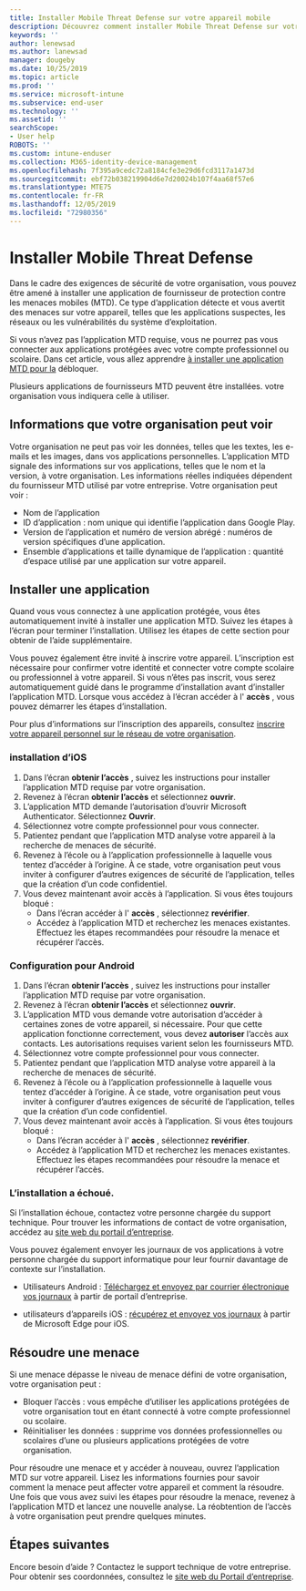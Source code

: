 ```yaml
---
title: Installer Mobile Threat Defense sur votre appareil mobile
description: Découvrez comment installer Mobile Threat Defense sur votre appareil mobile.
keywords: ''
author: lenewsad
ms.author: lanewsad
manager: dougeby
ms.date: 10/25/2019
ms.topic: article
ms.prod: ''
ms.service: microsoft-intune
ms.subservice: end-user
ms.technology: ''
ms.assetid: ''
searchScope:
- User help
ROBOTS: ''
ms.custom: intune-enduser
ms.collection: M365-identity-device-management
ms.openlocfilehash: 7f395a9cedc72a8184cfe3e29d6fcd3117a1473d
ms.sourcegitcommit: ebf72b038219904d6e7d20024b107f4aa68f57e6
ms.translationtype: MTE75
ms.contentlocale: fr-FR
ms.lasthandoff: 12/05/2019
ms.locfileid: "72980356"
---
```

# <a name="install-mobile-threat-defense"></a>Installer Mobile Threat Defense   

Dans le cadre des exigences de sécurité de votre organisation, vous pouvez être amené à installer une application de fournisseur de protection contre les menaces mobiles (MTD). Ce type d’application détecte et vous avertit des menaces sur votre appareil, telles que les applications suspectes, les réseaux ou les vulnérabilités du système d’exploitation.  

Si vous n’avez pas l’application MTD requise, vous ne pourrez pas vous connecter aux applications protégées avec votre compte professionnel ou scolaire. Dans cet article, vous allez apprendre [à installer une application MTD pour la](set-up-mobile-threat-defense.md#install-app) débloquer.  

Plusieurs applications de fournisseurs MTD peuvent être installées. votre organisation vous indiquera celle à utiliser. 


## <a name="information-your-organization-can-see"></a>Informations que votre organisation peut voir   

Votre organisation ne peut pas voir les données, telles que les textes, les e-mails et les images, dans vos applications personnelles. L’application MTD signale des informations sur vos applications, telles que le nom et la version, à votre organisation. Les informations réelles indiquées dépendent du fournisseur MTD utilisé par votre entreprise. Votre organisation peut voir :   

* Nom de l’application  
* ID d’application : nom unique qui identifie l’application dans Google Play.  
* Version de l’application et numéro de version abrégé : numéros de version spécifiques d’une application.  
* Ensemble d’applications et taille dynamique de l’application : quantité d’espace utilisé par une application sur votre appareil. 


## <a name="install-app"></a>Installer une application    
Quand vous vous connectez à une application protégée, vous êtes automatiquement invité à installer une application MTD. Suivez les étapes à l’écran pour terminer l’installation. Utilisez les étapes de cette section pour obtenir de l’aide supplémentaire.  
 
Vous pouvez également être invité à inscrire votre appareil. L’inscription est nécessaire pour confirmer votre identité et connecter votre compte scolaire ou professionnel à votre appareil. Si vous n’êtes pas inscrit, vous serez automatiquement guidé dans le programme d’installation avant d’installer l’application MTD. Lorsque vous accédez à l’écran accéder à l' **accès** , vous pouvez démarrer les étapes d’installation.  

Pour plus d’informations sur l’inscription des appareils, consultez [inscrire votre appareil personnel sur le réseau de votre organisation](https://docs.microsoft.com/azure/active-directory/user-help/user-help-register-device-on-network).  

### <a name="ios-setup"></a>installation d’iOS  

1. Dans l’écran **obtenir l’accès** , suivez les instructions pour installer l’application MTD requise par votre organisation.   
2. Revenez à l’écran **obtenir l’accès** et sélectionnez **ouvrir**.  
3. L’application MTD demande l’autorisation d’ouvrir Microsoft Authenticator. Sélectionnez **Ouvrir**. 
4. Sélectionnez votre compte professionnel pour vous connecter. 
5. Patientez pendant que l’application MTD analyse votre appareil à la recherche de menaces de sécurité. 
6. Revenez à l’école ou à l’application professionnelle à laquelle vous tentez d’accéder à l’origine. À ce stade, votre organisation peut vous inviter à configurer d’autres exigences de sécurité de l’application, telles que la création d’un code confidentiel.   
7. Vous devez maintenant avoir accès à l’application. Si vous êtes toujours bloqué :  
    * Dans l’écran accéder à l' **accès** , sélectionnez **revérifier**.  
    * Accédez à l’application MTD et recherchez les menaces existantes. Effectuez les étapes recommandées pour résoudre la menace et récupérer l’accès.    

### <a name="android-setup"></a>Configuration pour Android 

1. Dans l’écran **obtenir l’accès** , suivez les instructions pour installer l’application MTD requise par votre organisation.  
2. Revenez à l’écran **obtenir l’accès** et sélectionnez **ouvrir**.  
3. L’application MTD vous demande votre autorisation d’accéder à certaines zones de votre appareil, si nécessaire. Pour que cette application fonctionne correctement, vous devez **autoriser** l’accès aux contacts. Les autorisations requises varient selon les fournisseurs MTD.  
4. Sélectionnez votre compte professionnel pour vous connecter.  
5. Patientez pendant que l’application MTD analyse votre appareil à la recherche de menaces de sécurité.  
6. Revenez à l’école ou à l’application professionnelle à laquelle vous tentez d’accéder à l’origine. À ce stade, votre organisation peut vous inviter à configurer d’autres exigences de sécurité de l’application, telles que la création d’un code confidentiel.  
7. Vous devez maintenant avoir accès à l’application. Si vous êtes toujours bloqué :  
    * Dans l’écran accéder à l' **accès** , sélectionnez **revérifier**.  
    * Accédez à l’application MTD et recherchez les menaces existantes. Effectuez les étapes recommandées pour résoudre la menace et récupérer l’accès.  

### <a name="installation-failed"></a>L’installation a échoué.  

Si l’installation échoue, contactez votre personne chargée du support technique. Pour trouver les informations de contact de votre organisation, accédez au [site web du portail d’entreprise](https://go.microsoft.com/fwlink/?linkid=2010980).  

Vous pouvez également envoyer les journaux de vos applications à votre personne chargée du support informatique pour leur fournir davantage de contexte sur l’installation.  
* Utilisateurs Android : [Téléchargez et envoyez par courrier électronique vos journaux](https://docs.microsoft.com/intune-user-help/send-logs-to-your-it-admin-by-email-android) à partir de portail d’entreprise.   

* utilisateurs d’appareils iOS : [récupérez et envoyez vos journaux](https://docs.microsoft.com/intune/apps/manage-microsoft-edge#use-microsoft-edge-on-ios-to-access-managed-app-logs) à partir de Microsoft Edge pour iOS.  

## <a name="resolve-a-threat"></a>Résoudre une menace  
Si une menace dépasse le niveau de menace défini de votre organisation, votre organisation peut :  
   
* Bloquer l’accès : vous empêche d’utiliser les applications protégées de votre organisation tout en étant connecté à votre compte professionnel ou scolaire.  
* Réinitialiser les données : supprime vos données professionnelles ou scolaires d’une ou plusieurs applications protégées de votre organisation.  

Pour résoudre une menace et y accéder à nouveau, ouvrez l’application MTD sur votre appareil. Lisez les informations fournies pour savoir comment la menace peut affecter votre appareil et comment la résoudre. Une fois que vous avez suivi les étapes pour résoudre la menace, revenez à l’application MTD et lancez une nouvelle analyse. La réobtention de l’accès à votre organisation peut prendre quelques minutes.  

## <a name="next-steps"></a>Étapes suivantes  

Encore besoin d’aide ? Contactez le support technique de votre entreprise. Pour obtenir ses coordonnées, consultez le [site web du Portail d’entreprise](https://go.microsoft.com/fwlink/?linkid=2010980).

